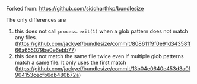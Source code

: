 Forked from: https://github.com/siddharthkp/bundlesize

The only differences are 
1. this does not call `process.exit(1)` when a glob pattern does not match any files. (https://github.com/jackyef/bundlesize/commit/808611f9f0e91d34358ff66a655079be0e6ebb77)
2. this does not match the same file twice even if multiple glob patterns match a same file. It only uses the first match (https://github.com/jackyef/bundlesize/commit/13b04e0640e453d3a0f904153cecfb6db480b72a)

